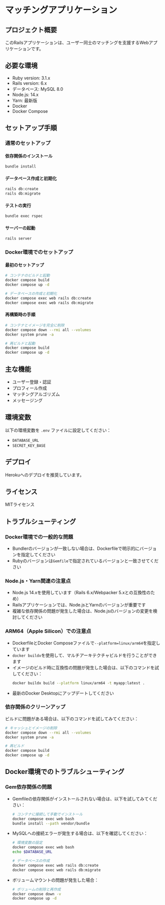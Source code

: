 # マッチングアプリケーション

## プロジェクト概要
このRailsアプリケーションは、ユーザー同士のマッチングを支援するWebアプリケーションです。

## 必要な環境
* Ruby version: 3.1.x
* Rails version: 6.x
* データベース: MySQL 8.0
* Node.js: 14.x
* Yarn: 最新版
* Docker
* Docker Compose

## セットアップ手順

### 通常のセットアップ
#### 依存関係のインストール
```bash
bundle install
```

#### データベース作成と初期化
```bash
rails db:create
rails db:migrate
```

#### テストの実行
```bash
bundle exec rspec
```

#### サーバーの起動
```bash
rails server
```

### Docker環境でのセットアップ
#### 最初のセットアップ
```bash
# コンテナのビルドと起動
docker compose build
docker compose up -d

# データベースの作成と初期化
docker compose exec web rails db:create
docker compose exec web rails db:migrate
```

#### 再構築時の手順
```bash
# コンテナとイメージを完全に削除
docker compose down --rmi all --volumes
docker system prune -a

# 再ビルドと起動
docker compose build
docker compose up -d
```

## 主な機能
- ユーザー登録・認証
- プロフィール作成
- マッチングアルゴリズム
- メッセージング

## 環境変数
以下の環境変数を `.env` ファイルに設定してください：
- `DATABASE_URL`
- `SECRET_KEY_BASE`

## デプロイ
Herokuへのデプロイを推奨しています。

## ライセンス
MITライセンス

## トラブルシューティング
### Docker環境での一般的な問題
- Bundlerのバージョンが一致しない場合は、Dockerfileで明示的にバージョンを指定してください
- Rubyのバージョンは`Gemfile`で指定されているバージョンと一致させてください

### Node.js・Yarn関連の注意点
- Node.js 14.xを使用しています（Rails 6.x/Webpacker 5.xとの互換性のため）
- Railsアプリケーションでは、Node.jsとYarnのバージョンが重要です
- 複雑な依存関係の問題が発生した場合は、Node.jsのバージョンの変更を検討してください

### ARM64（Apple Silicon）での注意点
- DockerfileとDocker Composeファイルで`--platform=linux/arm64`を指定しています
- `docker buildx`を使用して、マルチアーキテクチャビルドを行うことができます
- イメージのビルド時に互換性の問題が発生した場合は、以下のコマンドを試してください：
  ```bash
  docker buildx build --platform linux/arm64 -t myapp:latest .
  ```
- 最新のDocker Desktopにアップデートしてください

### 依存関係のクリーンアップ
ビルドに問題がある場合は、以下のコマンドを試してみてください：
```bash
# キャッシュとイメージの削除
docker compose down --rmi all --volumes
docker system prune -a

# 再ビルド
docker compose build
docker compose up -d
```

## Docker環境でのトラブルシューティング

### Gem依存関係の問題
- Gemfileの依存関係がインストールされない場合は、以下を試してみてください：
  ```bash
  # コンテナに接続して手動でインストール
  docker compose exec web bash
  bundle install --path vendor/bundle
  ```

- MySQLへの接続エラーが発生する場合は、以下を確認してください：
  ```bash
  # 環境変数の設定
  docker compose exec web bash
  echo $DATABASE_URL

  # データベースの作成
  docker compose exec web rails db:create
  docker compose exec web rails db:migrate
  ```

- ボリュームマウントの問題が発生した場合：
  ```bash
  # ボリュームの削除と再作成
  docker compose down -v
  docker compose up -d
  ```
